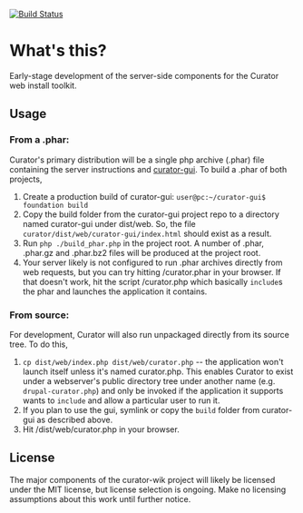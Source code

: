 [![Build Status](https://travis-ci.org/curator-wik/curator.svg?branch=master)](https://travis-ci.org/curator-wik/curator)
# What's this?

Early-stage development of the server-side components for the Curator web install toolkit.

## Usage
### From a .phar:
Curator's primary distribution will be a single php archive (.phar) file containing the server instructions
and [curator-gui](https://github.com/curator-wik/curator-gui). To build a .phar of both projects,
 1. Create a production build of curator-gui: `user@pc:~/curator-gui$ foundation build`
 2. Copy the build folder from the curator-gui project repo to a directory named curator-gui under
    dist/web. So, the file `curator/dist/web/curator-gui/index.html` should exist as a result.
 3. Run `php ./build_phar.php` in the project root. A number of .phar, .phar.gz and .phar.bz2 files
    will be produced at the project root.
 4. Your server likely is not configured to run .phar archives directly from web requests, but
    you can try hitting /curator.phar in your browser. If that doesn't work, hit the script /curator.php
    which basically `include`s the phar and launches the application it contains.

### From source:
For development, Curator will also run unpackaged directly from its source tree. To do this,
 1. `cp dist/web/index.php dist/web/curator.php` -- the application won't launch itself unless it's
    named curator.php. This enables Curator to exist under a webserver's public directory tree under 
    another name (e.g. `drupal-curator.php`) and only be invoked if the application it supports wants 
    to `include` and allow a particular user to run it.
 2. If you plan to use the gui, symlink or copy the `build` folder from curator-gui as described above.
 2. Hit /dist/web/curator.php in your browser.
 
 ## License
 The major components of the curator-wik project will likely be licensed under the MIT
 license, but license selection is ongoing. Make no licensing assumptions about this work
 until further notice.
